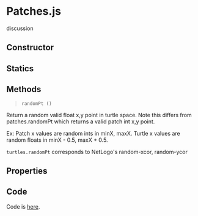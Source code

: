 # Patches.js

discussion

## Constructor

## Statics

## Methods

> `randomPt ()`

Return a random valid float x,y point in turtle space. Note this differs from patches.randomPt which returns a valid patch int x,y point.

Ex: Patch x values are random ints in minX, maxX. Turtle x values are random floats in minX - 0.5, maxX + 0.5.

`turtles.randomPt` corresponds to NetLogo's random-xcor, random-ycor

## Properties

## Code

Code is [here](https://github.com/backspaces/asx/blob/master/src/Turtles.js).
